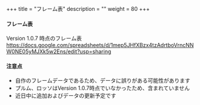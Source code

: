+++
title = "フレーム表"
description = ""
weight = 80
+++

#### フレーム表

Version 1.0.7 時点のフレーム表  
https://docs.google.com/spreadsheets/d/1mep5JHfXBzx4tzAdrtboVrncNNW0NE05yMJXk5w2Ens/edit?usp=sharing

#### 注意点

- 自作のフレームデータであるため、データに誤りがある可能性があります
- プルム、ロッソはVersion 1.0.7時点でいなかったため、含まれていません
- 近日中に追加およびデータの更新予定です
